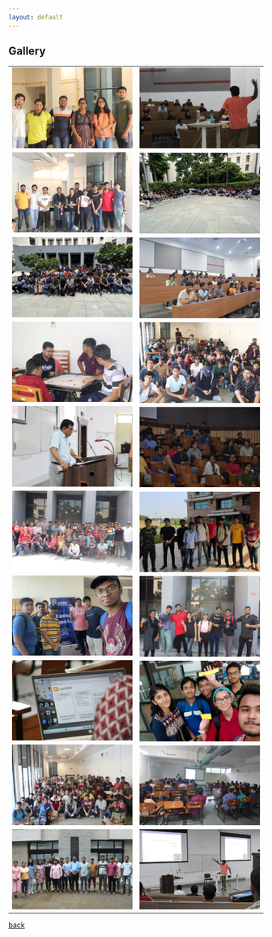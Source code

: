 ```yaml
---
layout: default
---
```


## Gallery

<table>
  <tr>
    <td> <img src="./gallery/0e259eec-24e5-479f-b4a9-a51f65cfd149.jpg"  alt="1"></td>
    <td><img src="./gallery/3eec9c76-097a-4821-8314-1d66f1ad9504.jpg" alt="2" ></td>
   </tr> 
   <tr>
      <td><img src="./gallery/4eaab814-c93d-42ee-8e06-766c20858563.jpg" alt="3" ></td>
      <td><img src="./gallery/6b122073-914c-49ca-a0f3-736f32a9a3d2.jpg" align="right" alt="4" >
  </td>
  </tr>
  <tr>
      <td><img src="./gallery/2110b2b9-172d-4a39-afa9-148b73ecb915.jpg" alt="3" ></td>
      <td><img src="./gallery/59364fd6-1394-4405-84a2-9b6796784512.jpg" align="right" alt="4" >
  </td>
  </tr>
  <tr>
      <td><img src="./gallery/594863e1-6cef-4591-b856-9aab6b76358d.jpg" alt="3" ></td>
      <td><img src="./gallery/922566c3-ef6e-40b9-ad81-3d4cfd666310.jpg" align="right" alt="4" >
  </td>
  </tr>
  <tr>
      <td><img src="./gallery/96085394-840d-4fe4-87e1-7b1ea608b514.jpg" alt="3" ></td>
      <td><img src="./gallery/af37b651-b964-4595-aed3-81602e566b67.jpg" align="right" alt="4" >
  </td>
  </tr>
  <tr>
      <td><img src="./gallery/b77d6623-6144-4442-b6f4-584f4f548b0f.jpg" alt="3" ></td>
      <td><img src="./gallery/bcb41500-2f0c-42d0-a191-a48bcddf357b.jpg" align="right" alt="4" >
  </td>
  </tr>
  <tr>
      <td><img src="./gallery/ca56db63-aefd-4bbe-a98e-655a2e601326.jpg" alt="3" ></td>
      <td><img src="./gallery/e4b41431-f7f2-4739-9be0-dd61d5fb95e1.jpg" align="right" alt="4" >
  </td>
  </tr>
  <tr>
      <td><img src="./gallery/e9ccc55c-c1ab-483d-823c-3d85d0913c07.jpg" alt="3" ></td>
      <td><img src="./gallery/e60809ca-d684-4932-a579-aef2342d5ccd.jpg" align="right" alt="4" >
  </td>
    <tr>
      <td><img src="./gallery/thumbnail (1).jpg" alt="3" ></td>
      <td><img src="./gallery/thumbnail (2).jpg" align="right" alt="4" >
  </td>
  </tr>
  <tr>
      <td><img src="./gallery/thumbnail (3).jpg" alt="3" ></td>
     <td><img src="./gallery/thumbnail.jpg" alt="3" ></td>
  </tr>
</table>



[back](./)

